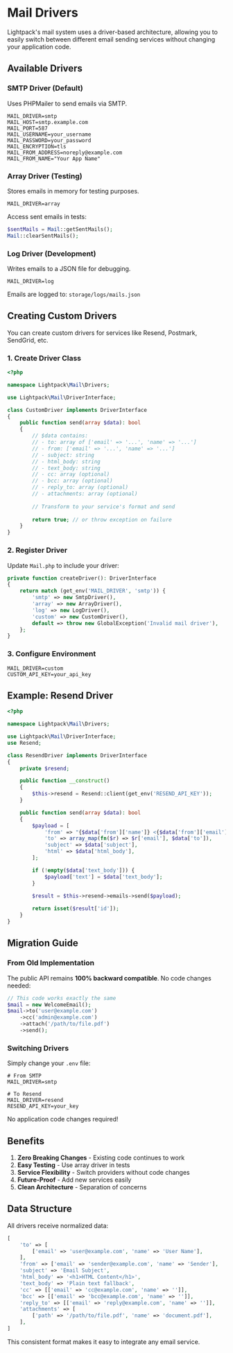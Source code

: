 # Mail Drivers

Lightpack's mail system uses a driver-based architecture, allowing you to easily switch between different email sending services without changing your application code.

## Available Drivers

### SMTP Driver (Default)
Uses PHPMailer to send emails via SMTP.

```env
MAIL_DRIVER=smtp
MAIL_HOST=smtp.example.com
MAIL_PORT=587
MAIL_USERNAME=your_username
MAIL_PASSWORD=your_password
MAIL_ENCRYPTION=tls
MAIL_FROM_ADDRESS=noreply@example.com
MAIL_FROM_NAME="Your App Name"
```

### Array Driver (Testing)
Stores emails in memory for testing purposes.

```env
MAIL_DRIVER=array
```

Access sent emails in tests:
```php
$sentMails = Mail::getSentMails();
Mail::clearSentMails();
```

### Log Driver (Development)
Writes emails to a JSON file for debugging.

```env
MAIL_DRIVER=log
```

Emails are logged to: `storage/logs/mails.json`

## Creating Custom Drivers

You can create custom drivers for services like Resend, Postmark, SendGrid, etc.

### 1. Create Driver Class

```php
<?php

namespace Lightpack\Mail\Drivers;

use Lightpack\Mail\DriverInterface;

class CustomDriver implements DriverInterface
{
    public function send(array $data): bool
    {
        // $data contains:
        // - to: array of ['email' => '...', 'name' => '...']
        // - from: ['email' => '...', 'name' => '...']
        // - subject: string
        // - html_body: string
        // - text_body: string
        // - cc: array (optional)
        // - bcc: array (optional)
        // - reply_to: array (optional)
        // - attachments: array (optional)
        
        // Transform to your service's format and send
        
        return true; // or throw exception on failure
    }
}
```

### 2. Register Driver

Update `Mail.php` to include your driver:

```php
private function createDriver(): DriverInterface
{
    return match (get_env('MAIL_DRIVER', 'smtp')) {
        'smtp' => new SmtpDriver(),
        'array' => new ArrayDriver(),
        'log' => new LogDriver(),
        'custom' => new CustomDriver(),
        default => throw new GlobalException('Invalid mail driver'),
    };
}
```

### 3. Configure Environment

```env
MAIL_DRIVER=custom
CUSTOM_API_KEY=your_api_key
```

## Example: Resend Driver

```php
<?php

namespace Lightpack\Mail\Drivers;

use Lightpack\Mail\DriverInterface;
use Resend;

class ResendDriver implements DriverInterface
{
    private $resend;

    public function __construct()
    {
        $this->resend = Resend::client(get_env('RESEND_API_KEY'));
    }

    public function send(array $data): bool
    {
        $payload = [
            'from' => "{$data['from']['name']} <{$data['from']['email']}>",
            'to' => array_map(fn($r) => $r['email'], $data['to']),
            'subject' => $data['subject'],
            'html' => $data['html_body'],
        ];

        if (!empty($data['text_body'])) {
            $payload['text'] = $data['text_body'];
        }

        $result = $this->resend->emails->send($payload);
        
        return isset($result['id']);
    }
}
```

## Migration Guide

### From Old Implementation

The public API remains **100% backward compatible**. No code changes needed:

```php
// This code works exactly the same
$mail = new WelcomeEmail();
$mail->to('user@example.com')
    ->cc('admin@example.com')
    ->attach('/path/to/file.pdf')
    ->send();
```

### Switching Drivers

Simply change your `.env` file:

```env
# From SMTP
MAIL_DRIVER=smtp

# To Resend
MAIL_DRIVER=resend
RESEND_API_KEY=your_key
```

No application code changes required!

## Benefits

1. **Zero Breaking Changes** - Existing code continues to work
2. **Easy Testing** - Use array driver in tests
3. **Service Flexibility** - Switch providers without code changes
4. **Future-Proof** - Add new services easily
5. **Clean Architecture** - Separation of concerns

## Data Structure

All drivers receive normalized data:

```php
[
    'to' => [
        ['email' => 'user@example.com', 'name' => 'User Name'],
    ],
    'from' => ['email' => 'sender@example.com', 'name' => 'Sender'],
    'subject' => 'Email Subject',
    'html_body' => '<h1>HTML Content</h1>',
    'text_body' => 'Plain text fallback',
    'cc' => [['email' => 'cc@example.com', 'name' => '']],
    'bcc' => [['email' => 'bcc@example.com', 'name' => '']],
    'reply_to' => [['email' => 'reply@example.com', 'name' => '']],
    'attachments' => [
        ['path' => '/path/to/file.pdf', 'name' => 'document.pdf'],
    ],
]
```

This consistent format makes it easy to integrate any email service.
